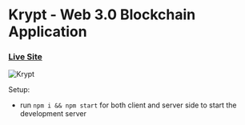 # Krypt - Web 3.0 Blockchain Application
### [Live Site](https://kryptomastery.com/)

![Krypt](https://i.ibb.co/DVF4tNW/image.png)

Setup:
- run ```npm i && npm start``` for both client and server side to start the development server
